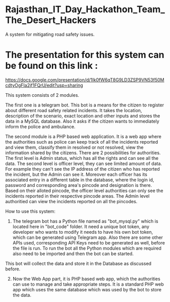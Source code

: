 # Rajasthan_IT_Day_Hackathon_Team_The_Desert_Hackers
A system for mitigating road safety issues. 

# The presentation for this system can be found on this link :
https://docs.google.com/presentation/d/1Ik0fW6qT8G9LD3ZSP9VN53f50McdtyOgFIa2jf1FQrU/edit?usp=sharing

This system consists of 2 modules.

The first one is a telegram bot. This bot is a means for the citizen to register about different road safety related incidents. It takes the location, description of the scenario, exact location and other inputs and stores the data in a MySQL database. Also it asks if the citizen wants to immediately inform the police and ambulance.

The second module is a PHP based web application. It is a web app where the authorities such as police can keep track of all the incidents reported and view them, classify them in resolved or not resolved, view the information shared by the citizens. There are 2 possibilities for authorities. The first level is Admin status, which has all the rights and can see all the data. The second level is officer level, they can see limited amount of data. For example they can't see the IP address of the citizen who has reported the incident, but the Admin can see it. Moreover each officer has its associated entry in a different table in the database, where the login id, password and corresponding area's pincode and designation is there. Based on their alloted pincode, the officer level authorities can only see the incidents reported in their respective pincode areas. The Admin level authoritied can view the incidents reported on all the pincodes.


How to use this system:

1. The telegram bot has a Python file named as "bot_mysql.py" which is located here in "bot_code" folder. It need a unique bot token, any developer who wants to modify it needs to have his own bot token, which can be generated using Telegram app. 
Also there are some other APIs used, corresponding API Keys need to be generated as well, before the file is run.
To run the bot all the Python modules which are required also need to be imported and then the bot can be started.

This bot will collect the data and store it in the Database as discussed before.

2. Now the Web App part, it is PHP based web app, which the authorities can use to manage and take appropriate steps. It is a standard PHP web app which uses the same database which was used by the bot to store the data.




